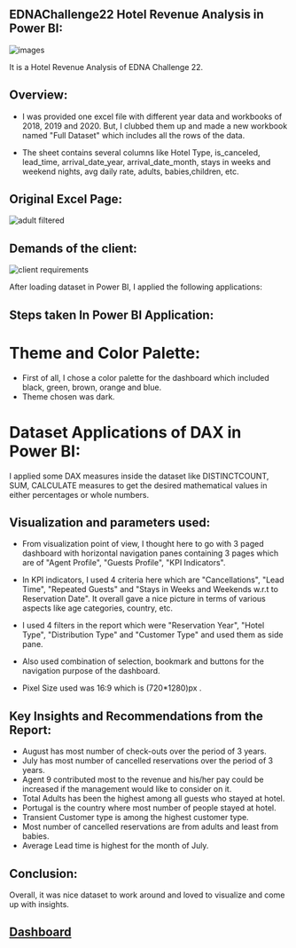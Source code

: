 ## EDNAChallenge22 Hotel Revenue Analysis in Power BI:

![images](https://user-images.githubusercontent.com/72240938/189517305-9ea05181-441d-47f1-9ee6-74fbdde63d5a.jpg)

It is a Hotel Revenue Analysis of EDNA Challenge 22.

## Overview:

* I was provided one excel file with different year data and workbooks of 2018, 2019 and 2020. But, I clubbed them up and made a new workbook named "Full Dataset" 
which includes all the rows of the data.

* The sheet contains several columns like Hotel Type, is_canceled, lead_time, arrival_date_year, arrival_date_month, stays in weeks and weekend nights, avg daily rate, 
adults, babies,children, etc.

## Original Excel Page:

![adult filtered](https://user-images.githubusercontent.com/72240938/189517616-8a5b34e5-331a-43e1-89d8-befa3da48e34.png)

## Demands of the client:
![client requirements](https://user-images.githubusercontent.com/72240938/189518982-ec64162b-e867-4e47-801b-2b1f1752df37.png)

After loading dataset in Power BI, I applied the following applications:

## Steps taken In Power BI Application:

# Theme and Color Palette:

* First of all, I chose a color palette for the dashboard which included black, green, brown, orange and blue.
* Theme chosen was dark.

# Dataset Applications of DAX in Power BI:

I applied some DAX measures inside the dataset like DISTINCTCOUNT, SUM, CALCULATE measures to get the desired mathematical values in either percentages or whole 
numbers.

## Visualization and parameters used:

* From visualization point of view, I thought here to go with 3 paged dashboard with horizontal navigation panes containing 3 pages which are of "Agent Profile", "Guests Profile", "KPI Indicators".

* In KPI indicators, I used 4 criteria here which are "Cancellations", "Lead Time", "Repeated Guests" and "Stays in Weeks and Weekends w.r.t to Reservation Date".
It overall gave a nice picture in terms of various aspects like age categories, country, etc. 

* I used 4 filters in the report which were "Reservation Year", "Hotel Type", "Distribution Type" and "Customer Type" and used them as side pane.

* Also used combination of selection, bookmark and buttons for the navigation purpose of the dashboard.

* Pixel Size used was 16:9 which is (720*1280)px .



## Key Insights and Recommendations from the Report:

* August has most number of check-outs over the period of 3 years.
* July has most number of cancelled reservations over the period of 3 years.
* Agent 9 contributed most to the revenue and his/her pay could be increased if the management would like to consider on it.
* Total Adults has been the highest among all guests who stayed at hotel.
* Portugal is the country where most number of people stayed at hotel.
* Transient Customer type is among the highest customer type.
* Most number of cancelled reservations are from adults and least from babies.
* Average Lead time is highest for the month of July.


## Conclusion:
Overall, it was nice dataset to work around and loved to visualize and come up with insights.

## [Dashboard](https://app.powerbi.com/view?r=eyJrIjoiZTFkNGVlMTktNGI0Ny00YjNmLTk0NDAtOWFlZTcwZDhiYWVmIiwidCI6ImQ3MzA2Mjg2LTllYTUtNDUyNi05N2FjLTJmMzg2MzAwODY4MCJ9)



